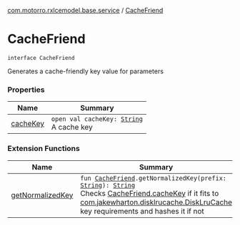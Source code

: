 [com.motorro.rxlcemodel.base.service](../index.md) / [CacheFriend](./index.md)

# CacheFriend

`interface CacheFriend`

Generates a cache-friendly key value for parameters

### Properties

| Name | Summary |
|---|---|
| [cacheKey](cache-key.md) | `open val cacheKey: `[`String`](https://kotlinlang.org/api/latest/jvm/stdlib/kotlin/-string/index.html)<br>A cache key |

### Extension Functions

| Name | Summary |
|---|---|
| [getNormalizedKey](../../com.motorro.rxlcemodel.disklrucache/get-normalized-key.md) | `fun `[`CacheFriend`](./index.md)`.getNormalizedKey(prefix: `[`String`](https://kotlinlang.org/api/latest/jvm/stdlib/kotlin/-string/index.html)`): `[`String`](https://kotlinlang.org/api/latest/jvm/stdlib/kotlin/-string/index.html)<br>Checks [CacheFriend.cacheKey](cache-key.md) if it fits to [com.jakewharton.disklrucache.DiskLruCache](#) key requirements and hashes it if not |
